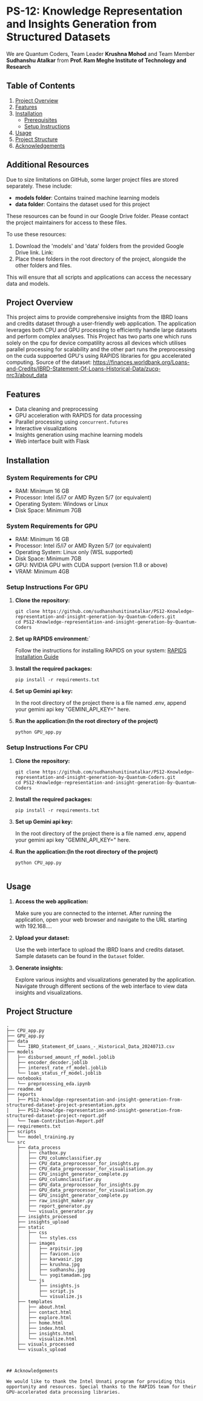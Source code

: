 # PS-12: Knowledge Representation and Insights Generation from Structured Datasets


We are Quantum Coders, Team Leader **Krushna Mohod** and Team Member **Sudhanshu Atalkar** from **Prof. Ram Meghe Institute of Technology and Research**

## Table of Contents

1. [Project Overview](#project-overview)
2. [Features](#features)
3. [Installation](#installation)
   - [Prerequisites](#prerequisites)
   - [Setup Instructions](#setup-instructions)
4. [Usage](#usage)
5. [Project Structure](#project-structure)
6. [Acknowledgements](#acknowledgements)

## Additional Resources

Due to size limitations on GitHub, some larger project files are stored separately. These include:

- **models folder**: Contains trained machine learning models
- **data folder**: Contains the dataset used for this project

These resources can be found in our Google Drive folder. Please contact the project maintainers for access to these files.

To use these resources:

1. Download the 'models' and 'data' folders from the provided Google Drive link.
   Link: 
2. Place these folders in the root directory of the project, alongside the other folders and files.

This will ensure that all scripts and applications can access the necessary data and models.


## Project Overview

This project aims to provide comprehensive insights from the IBRD loans and credits dataset through a user-friendly web application. The application leverages both CPU and GPU processing to efficiently handle large datasets and perform complex analyses. This Project has two parts one which runs solely on the cpu for device compatility across all devices which utilises parallel processing for scalability and the other part runs the preprocessing on the cuda suppoerted GPU's
using RAPIDS libraries for gpu accelerated computing.
Source of the dataset: https://finances.worldbank.org/Loans-and-Credits/IBRD-Statement-Of-Loans-Historical-Data/zucq-nrc3/about_data

## Features

- Data cleaning and preprocessing
- GPU acceleration with RAPIDS for data processing
- Parallel processing using `concurrent.futures`
- Interactive visualizations
- Insights generation using machine learning models
- Web interface built with Flask



## Installation

### System Requirements for CPU

- RAM: Minimum 16 GB
- Processor: Intel i5/i7 or AMD Ryzen 5/7 (or equivalent)
- Operating System: Windows or Linux
- Disk Space: Minimum 7GB

### System Requirements for GPU

- RAM: Minimum 16 GB
- Processor: Intel i5/i7 or AMD Ryzen 5/7 (or equivalent)
- Operating System: Linux only (WSL supported)
- Disk Space: Minimum 7GB
- GPU: NVIDIA GPU with CUDA support (version 11.8 or above)
- VRAM: Minimum 4GB


### Setup Instructions For GPU

1. **Clone the repository:**

    ```
    git clone https://github.com/sudhanshunitinatalkar/PS12-Knowledge-representation-and-insight-generation-by-Quantum-Coders.git
    cd PS12-Knowledge-representation-and-insight-generation-by-Quantum-Coders
    ```

2. **Set up RAPIDS environment:**`

    Follow the instructions for installing RAPIDS on your system: [RAPIDS Installation Guide](https://rapids.ai/start.html#get-rapids)


3. **Install the required packages:**

    ```
    pip install -r requirements.txt
    ```

4. **Set up Gemini api key:**
   
   In the root directory of the project there is a file named .env, append your gemini api key  "GEMINI_API_KEY=" here.


5. **Run the application:(In the root directory of the project)**

    ```
    python GPU_app.py
    ```

### Setup Instructions For CPU

1. **Clone the repository:**

    ```
    git clone https://github.com/sudhanshunitinatalkar/PS12-Knowledge-representation-and-insight-generation-by-Quantum-Coders.git
    cd PS12-Knowledge-representation-and-insight-generation-by-Quantum-Coders
    ```

2. **Install the required packages:**

    ```
    pip install -r requirements.txt
    ```

3. **Set up Gemini api key:**
   
   In the root directory of the project there is a file named .env, append your gemini api key  "GEMINI_API_KEY=" here.


4. **Run the application:(In the root directory of the project)**

    ```
    python CPU_app.py
  

## Usage

1. **Access the web application:**

    Make sure you are connected to the internet. After running the application, open your web browser and navigate to the URL starting with 192.168....

2. **Upload your dataset:**

    Use the web interface to upload the IBRD loans and credits dataset. Sample datasets can be found in the `Dataset` folder.

3. **Generate insights:**

    Explore various insights and visualizations generated by the application. Navigate through different sections of the web interface to view data insights and visualizations.

## Project Structure

```
.
├── CPU_app.py
├── GPU_app.py
├── data
│   └── IBRD_Statement_Of_Loans_-_Historical_Data_20240713.csv
├── models
│   ├── disbursed_amount_rf_model.joblib
│   ├── encoder_decoder.joblib
│   ├── interest_rate_rf_model.joblib
│   └── loan_status_rf_model.joblib
├── notebooks
│   └── preprocessing_eda.ipynb
├── readme.md
├── reports
│   ├── PS12-knowldge-representation-and-insight-generation-from-structured-dataset-project-presentation.pptx
│   ├── PS12-knowldge-representation-and-insight-generation-from-structured-dataset-project-report.pdf
│   └── Team-Contribution-Report.pdf
├── requirements.txt
├── scripts
│   └── model_training.py
└── src
    ├── data_process
    │   ├── chatbox.py
    │   ├── CPU_columnclassifier.py
    │   ├── CPU_data_preprocessor_for_insights.py
    │   ├── CPU_data_preprocessor_for_visualisation.py
    │   ├── CPU_insight_generator_complete.py
    │   ├── GPU_columnclassifier.py
    │   ├── GPU_data_preprocessor_for_insights.py
    │   ├── GPU_data_preprocessor_for_visualisation.py
    │   ├── GPU_insight_generator_complete.py
    │   ├── raw_insight_maker.py
    │   ├── report_generator.py
    │   └── visuals_generator.py
    ├── insights_processed
    ├── insights_upload
    ├── static
    │   ├── css
    │   │   └── styles.css
    │   ├── images
    │   │   ├── arpitsir.jpg
    │   │   ├── favicon.ico
    │   │   ├── karwasir.jpg
    │   │   ├── krushna.jpg
    │   │   ├── sudhanshu.jpg
    │   │   └── yogitamadam.jpg
    │   └── js
    │       ├── insights.js
    │       ├── script.js
    │       └── visualize.js
    ├── templates
    │   ├── about.html
    │   ├── contact.html
    │   ├── explore.html
    │   ├── home.html
    │   ├── index.html
    │   ├── insights.html
    │   └── visualize.html
    ├── visuals_processed
    └── visuals_upload



## Acknowledgements

We would like to thank the Intel Unnati program for providing this opportunity and resources. Special thanks to the RAPIDS team for their GPU-accelerated data processing libraries.
